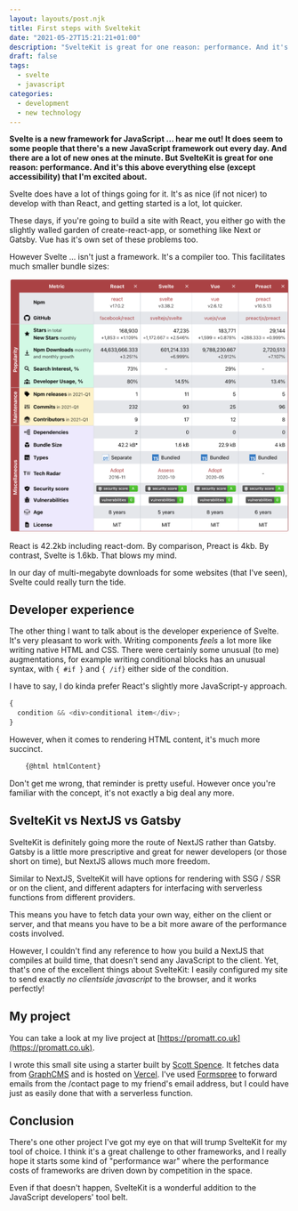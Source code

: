 ```yaml
---
layout: layouts/post.njk
title: First steps with Sveltekit
date: "2021-05-27T15:21:21+01:00"
description: "SvelteKit is great for one reason: performance. And it's this above everything else (except accessibility) that I'm excited about."
draft: false
tags:
  - svelte
  - javascript
categories:
  - development
  - new technology
---
```


**Svelte is a new framework for JavaScript ... hear me out! It does seem to some people that there's a new JavaScript framework out every day. And there are a lot of new ones at the minute. But SvelteKit is great for one reason: performance. And it's this above everything else (except accessibility) that I'm excited about.**

Svelte does have a lot of things going for it. It's as nice (if not nicer) to develop with than React, and getting started is a lot, lot quicker.

These days, if you're going to build a site with React, you either go with the slightly walled garden of create-react-app, or something like Next or Gatsby. Vue has it's own set of these problems too.

However Svelte ... isn't just a framework. It's a compiler too. This facilitates much smaller bundle sizes:

![Here's a comparison of some common JS frameworks](/img/moviano-jsframeworkcomparison.png "Chart showing popular JS frameworks as of today: React is hugely popular, but also much larger in size than others. Svelte has the smallest bundle size.")

React is 42.2kb including react-dom. By comparison, Preact is 4kb. By contrast, Svelte is 1.6kb. That blows my mind.

In our day of multi-megabyte downloads for some websites (that I've seen), Svelte could really turn the tide.

## Developer experience

The other thing I want to talk about is the developer experience of Svelte. It's very pleasant to work with. Writing components _feels_ a lot more like writing native HTML and CSS. There were certainly some unusual (to me) augmentations, for example writing conditional blocks has an unusual syntax, with `{ #if }` and `{ /if}` either side of the condition.

I have to say, I do kinda prefer React's slightly more JavaScript-y approach.

```javascript
{
  condition && <div>conditional item</div>;
}
```

However, when it comes to rendering HTML content, it's much more succinct.

```javascript
    {@html htmlContent}
```

Don't get me wrong, that reminder is pretty useful. However once you're familiar with the concept, it's not exactly a big deal any more.

## SvelteKit vs NextJS vs Gatsby

SvelteKit is definitely going more the route of NextJS rather than Gatsby. Gatsby is a little more prescriptive and great for newer developers (or those short on time), but NextJS allows much more freedom.

Similar to NextJS, SvelteKit will have options for rendering with SSG / SSR or on the client, and different adapters for interfacing with serverless functions from different providers.

This means you have to fetch data your own way, either on the client or server, and that means you have to be a bit more aware of the performance costs involved.

However, I couldn't find any reference to how you build a NextJS that compiles at build time, that doesn't send any JavaScript to the client. Yet, that's one of the excellent things about SvelteKit: I easily configured my site to send exactly _no clientside javascript_ to the browser, and it works perfectly!

## My project

You can take a look at my live project at [https://promatt.co.uk](https://promatt.co.uk).

I wrote this small site using a starter built by [Scott Spence](https://scottspence.com/2021/05/06/graphcms-svelte-strter/). It fetches data from [GraphCMS](https://graphcms.com) and is hosted on [Vercel](https://vercel.com). I've used [Formspree](https://formspree.io) to forward emails from the /contact page to my friend's email address, but I could have just as easily done that with a serverless function.

## Conclusion

There's one other project I've got my eye on that will trump SvelteKit for my tool of choice. I think it's a great challenge to other frameworks, and I really hope it starts some kind of "performance war" where the performance costs of frameworks are driven down by competition in the space.

Even if that doesn't happen, SvelteKit is a wonderful addition to the JavaScript developers' tool belt.
